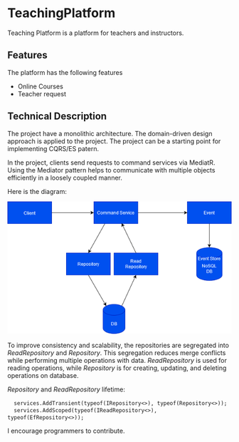 # TeachingPlatform

Teaching Platform is a platform for teachers and instructors. 

## Features
The platform has the following features
- Online Courses
- Teacher request

## Technical Description

The project have a monolithic architecture. The domain-driven design approach is applied to the project. The project can be a starting point for implementing CQRS/ES patern.

In the project, clients send requests to command services via MediatR. Using the Mediator pattern helps to communicate with multiple objects efficiently in a loosely coupled manner.

Here is  the diagram:

![DDD](https://github.com//mustafas18/TeachingPlatform/blob/master/DesignDiagram.png?raw=true)

To improve consistency and scalability, the repositories are segregated into *ReadRepository* and *Repository*. This segregation reduces merge conflicts while performing multiple operations with data. *ReadRepository* is used for reading operations, while *Repository* is for creating, updating, and deleting operations on database.

*Repository* and *ReadRepository* lifetime:
```
  services.AddTransient(typeof(IRepository<>), typeof(Repository<>));
  services.AddScoped(typeof(IReadRepository<>), typeof(EfRepository<>));
```

I encourage programmers to contribute.
